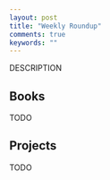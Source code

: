 ```yaml
---
layout: post
title: "Weekly Roundup"
comments: true
keywords: ""
---
```


DESCRIPTION

## Books

TODO

## Projects 

TODO


